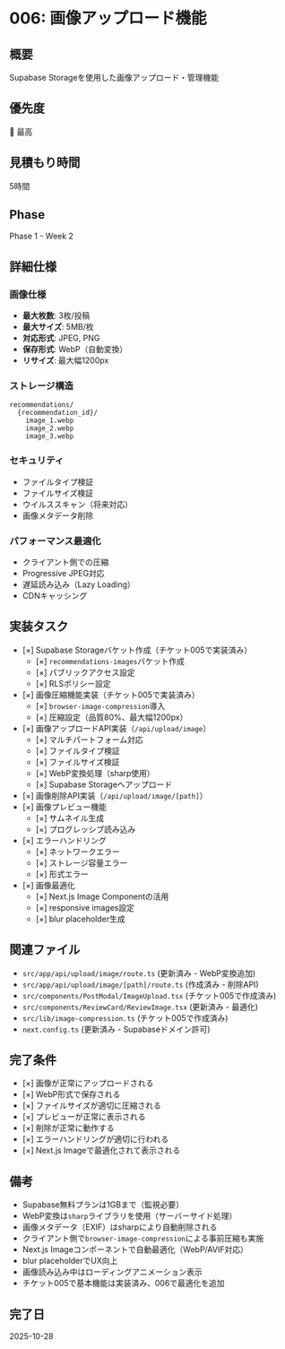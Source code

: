 # 006: 画像アップロード機能

## 概要
Supabase Storageを使用した画像アップロード・管理機能

## 優先度
🔴 最高

## 見積もり時間
5時間

## Phase
Phase 1 - Week 2

## 詳細仕様

### 画像仕様
- **最大枚数**: 3枚/投稿
- **最大サイズ**: 5MB/枚
- **対応形式**: JPEG, PNG
- **保存形式**: WebP（自動変換）
- **リサイズ**: 最大幅1200px

### ストレージ構造
```
recommendations/
  {recommendation_id}/
    image_1.webp
    image_2.webp
    image_3.webp
```

### セキュリティ
- ファイルタイプ検証
- ファイルサイズ検証
- ウイルススキャン（将来対応）
- 画像メタデータ削除

### パフォーマンス最適化
- クライアント側での圧縮
- Progressive JPEG対応
- 遅延読み込み（Lazy Loading）
- CDNキャッシング

## 実装タスク

- [×] Supabase Storageバケット作成（チケット005で実装済み）
  - [×] `recommendations-images`バケット作成
  - [×] パブリックアクセス設定
  - [×] RLSポリシー設定
- [×] 画像圧縮機能実装（チケット005で実装済み）
  - [×] `browser-image-compression`導入
  - [×] 圧縮設定（品質80%、最大幅1200px）
- [×] 画像アップロードAPI実装（`/api/upload/image`）
  - [×] マルチパートフォーム対応
  - [×] ファイルタイプ検証
  - [×] ファイルサイズ検証
  - [×] WebP変換処理（sharp使用）
  - [×] Supabase Storageへアップロード
- [×] 画像削除API実装（`/api/upload/image/[path]`）
- [×] 画像プレビュー機能
  - [×] サムネイル生成
  - [×] プログレッシブ読み込み
- [×] エラーハンドリング
  - [×] ネットワークエラー
  - [×] ストレージ容量エラー
  - [×] 形式エラー
- [×] 画像最適化
  - [×] Next.js Image Componentの活用
  - [×] responsive images設定
  - [×] blur placeholder生成

## 関連ファイル
- `src/app/api/upload/image/route.ts` (更新済み - WebP変換追加)
- `src/app/api/upload/image/[path]/route.ts` (作成済み - 削除API)
- `src/components/PostModal/ImageUpload.tsx` (チケット005で作成済み)
- `src/components/ReviewCard/ReviewImage.tsx` (更新済み - 最適化)
- `src/lib/image-compression.ts` (チケット005で作成済み)
- `next.config.ts` (更新済み - Supabaseドメイン許可)

## 完了条件
- [×] 画像が正常にアップロードされる
- [×] WebP形式で保存される
- [×] ファイルサイズが適切に圧縮される
- [×] プレビューが正常に表示される
- [×] 削除が正常に動作する
- [×] エラーハンドリングが適切に行われる
- [×] Next.js Imageで最適化されて表示される

## 備考
- Supabase無料プランは1GBまで（監視必要）
- WebP変換は`sharp`ライブラリを使用（サーバーサイド処理）
- 画像メタデータ（EXIF）はsharpにより自動削除される
- クライアント側で`browser-image-compression`による事前圧縮も実施
- Next.js Imageコンポーネントで自動最適化（WebP/AVIF対応）
- blur placeholderでUX向上
- 画像読み込み中はローディングアニメーション表示
- チケット005で基本機能は実装済み、006で最適化を追加

## 完了日
2025-10-28
